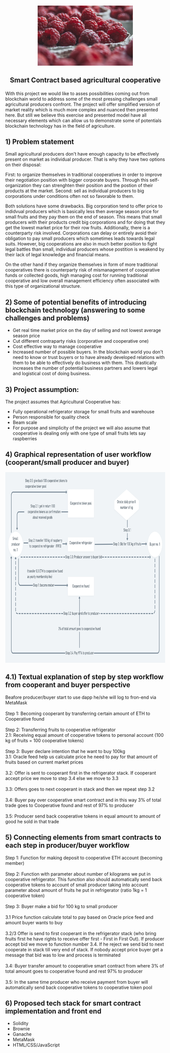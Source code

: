
<p align="center">
<img src =".\pictures\red-2650342_1920.jpg" width="300")
</p> 


## <p align="center"> Smart Contract based agricultural cooperative </p>


With this project we would like to asses possibilities coming out from blockchain world to address some of the most pressing challenges small agricultural producers confront. The project will offer simplified version of market reality which is much more complex and nuanced then presented here. But still we believe this exercise and presented model have all necessary elements which can allow us to demonstrate some of potentials blockchain technology has in the field of agriculture.


## 1) Problem statement

Small agricultural producers don't have enough capacity to be effectively present on market as individual producer. That is why they have two options on their disposal:

First: to organize themselves in traditional cooperatives in order to improve their negotiation position with bigger corporate buyers. Through this self-organization they can strenghten their position and the postion of their products at the market. Second: sell as individual producers to big corporations under conditions often not so favorable to them. 

Both solutions have some drawbacks. Big corporation tend to offer price to indidvual producers which is basically less then average season price for small fruits and they pay them on the end of season. This means that small producers with their products credit big corporations and for doing that they get the lowest market price for their row fruits. Additionally, there is a counterparty risk involved. Corporations can delay or entirely avoid their obligation to pay small producers which sometimes leads towards legal suits. However, big cooperations are also in much better position to fight legal battles than small, individual producers whose postition is weakend by their lack of legal knowledge and financial means. 
 
On the other hand if they organize themselves in form of more traditional cooperatives there is counterparty risk of mismanagement of cooperative funds or collected goods, high managing cost for running traditional cooperative and low overall management efficiency often associated with this type of organizational structure.  

## 2) Some of potential benefits of introducing blockchain technology (answering to some challenges and problems)

- Get real time market price on the day of selling and not lowest average season price
- Cut different contraparty risks (corporative and cooperative one)
- Cost effective way to manage cooperative
- Increased number of possible buyers. In the blockchain world you don't need to know or trust buyers or to have already developed relations with them to be able to effectively do business with them. This drastically increases the number of potential business partners and lowers legal and logistical cost of doing business.



## 3) Project assumption:
The project assumes that Agricultural Cooperative has:
- Fully operational refrigerator storage for small fruits and warehouse
- Person responsible for quality check  
- Beam scale
- For purpose and simplicity of the project we will also assume that cooperative is dealing only with one type of small fruits lets say raspberries

## 4) Graphical representation of user workflow (cooperant/small producer and buyer)

<p align="center">
<img src =".\pictures\Logic@2x.png" width="1000" height="600")
</p> 

## 4.1) Textual explanation of step by step workflow from cooperant and buyer perspective

Beafore producer/buyer start to use dapp he/she will log to fron-end via MetaMask \
<br/>
Step 1: Becoming cooperant by transferring certain amount of ETH to Cooperative found \
<br/>
Step 2: Transferring fruits to cooperative refrigerator <br/> 
2.1: Receiving equal amount of cooperative tokens to personal account (100 kg of fruits = 100 cooperative tokens) \
<br/>
Step 3: Buyer declare intention that he want to buy 100kg \
3.1: Oracle feed help us calculate price he need to pay for that amount of fruits based on current market prices \
<br/>
3.2: Offer is sent to cooperant first in the refrigerator stack. If cooperant accept price we move to step 3.4 else we move to 3.3 \
<br/>
3.3: Offers goes to next cooperant in stack and then we repeat step 3.2  
<br/>
3.4: Buyer pay over cooperative smart contract and in this way 3% of total trade goes to Cooperative found and rest of 97% to producer \
<br/>
3.5: Producer send back cooperative tokens in equal amount to amount of good he sold in that trade 


## 5) Connecting elements from smart contracts to each step in producer/buyer workflow

Step 1: Function for making deposit to cooperative ETH account (becoming member) \
<br/>
Step 2: Function with parameter about number of kilograms we put in cooperative refrigerator. This function also should automatically send back cooperative tokens to account of small producer taking into account parameter about amount of fruits he put in refrigerator (ratio 1kg = 1 cooperative token) \
<br/>
Step 3: Buyer make a bid for 100 kg to small producer  
<br/>
3.1 Price function calculate total to pay based on Oracle price feed and amount buyer wants to buy \
<br/>
3.2/3 Offer is send to first cooperant in the refrigerator stack (who bring fruits first he have rights to receive offer first - First in First Out). If producer accept bid we move to function number 3.4. If he reject we send bid to next cooperate in stack till very end of stack. If nobody accept price buyer get a message that bid was to low and process is terminated \
<br/>
3.4: Buyer transfer amount to cooperative smart contract from where 3% of total amount goes to cooperative found and rest 97% to producer\
<br/>
3.5: In the same time producer who receive payment from buyer will automatically send back cooperative tokens to cooperative token pool 


## 6) Proposed tech stack for smart contract implementation and front end
- Solidity
- Brownie
- Ganache
- MetaMask
- HTML/CSS/JavaScript


